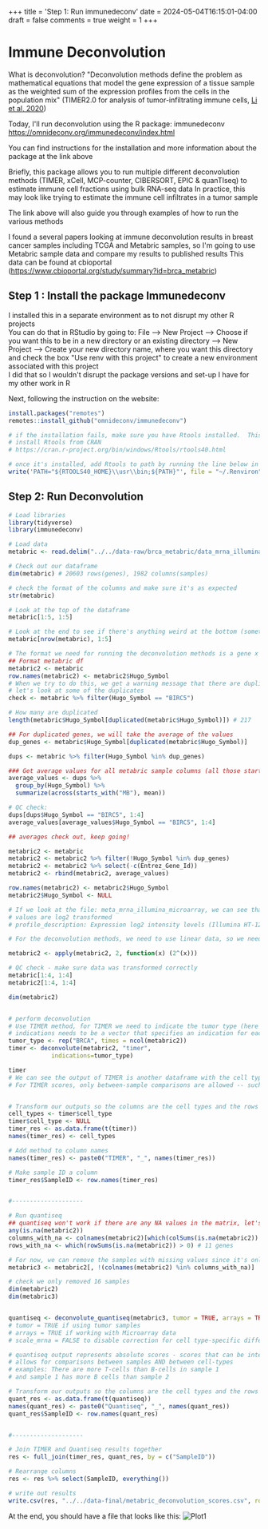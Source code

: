 +++
title = 'Step 1: Run immunedeconv'
date = 2024-05-04T16:15:01-04:00
draft = false
comments = true
weight = 1
+++

# Immune Deconvolution

What is deconvolution? 
"Deconvolution methods define the problem as mathematical equations that model the gene expression of a tissue sample as the weighted sum of the expression profiles from the cells in the population mix" (TIMER2.0 for analysis of tumor-infiltrating immune cells, [Li et al, 2020](https://doi.org/10.1093/nar/gkaa407))

Today, I'll run deconvolution using the R package: immunedeconv
https://omnideconv.org/immunedeconv/index.html

You can find instructions for the installation and more information about the package at the link above

Briefly, this package allows you to run multiple different deconvolution methods (TIMER, xCell, MCP-counter, CIBERSORT, EPIC & quanTIseq) to estimate immune cell fractions using bulk RNA-seq data
In practice, this may look like trying to estimate the immune cell infiltrates in a tumor sample

The link above will also guide you through examples of how to run the various methods


I found a several papers looking at immune deconvolution results in breast cancer samples including TCGA and Metabric samples, so I'm going to use Metabric sample data and compare my results to published results
This data can be found at cbioportal (https://www.cbioportal.org/study/summary?id=brca_metabric)


## Step 1 : Install the package Immunedeconv

I installed this in a separate environment as to not disrupt my other R projects  
You can do that in RStudio by going to: 
File --> New Project --> Choose if you want this to be in a new directory or an existing directory --> New Project --> Create your new directory name, where you want this directory and check the box "Use renv with this project" to create a new environment associated with this project  
I did that so I wouldn't disrupt the package versions and set-up I have for my other work in R  

Next, following the instruction on the website:
```r
install.packages("remotes")
remotes::install_github("omnideconv/immunedeconv")

# if the installation fails, make sure you have Rtools installed.  This is how I installed it:
# install Rtools from CRAN
# https://cran.r-project.org/bin/windows/Rtools/rtools40.html

# once it's installed, add Rtools to path by running the line below in R:
write('PATH="${RTOOLS40_HOME}\\usr\\bin;${PATH}"', file = "~/.Renviron", append = TRUE)
```
## Step 2: Run Deconvolution

```r
# Load libraries
library(tidyverse)
library(immunedeconv)

# Load data
metabric <- read.delim("../../data-raw/brca_metabric/data_mrna_illumina_microarray.txt")

# Check out our dataframe
dim(metabric) # 20603 rows(genes), 1982 columns(samples)

# check the format of the columns and make sure it's as expected
str(metabric)

# Look at the top of the dataframe
metabric[1:5, 1:5]

# Look at the end to see if there's anything weird at the bottom (sometimes there will be additional text that's not part of the actual data)
metabric[nrow(metabric), 1:5]

# The format we need for running the deconvolution methods is a gene x sample matrix with HGNC gene symbols as the rownames
## Format metabric df
metabric2 <- metabric
row.names(metabric2) <- metabric2$Hugo_Symbol
# When we try to do this, we get a warning message that there are duplicate gene symbol so we can't make those row names
# let's look at some of the duplicates
check <- metabric %>% filter(Hugo_Symbol == "BIRC5")

# How many are duplicated
length(metabric$Hugo_Symbol[duplicated(metabric$Hugo_Symbol)]) # 217

## For duplicated genes, we will take the average of the values
dup_genes <- metabric$Hugo_Symbol[duplicated(metabric$Hugo_Symbol)]

dups <- metabric %>% filter(Hugo_Symbol %in% dup_genes)

### Get average values for all metabric sample columns (all those start with MB)
average_values <- dups %>%
  group_by(Hugo_Symbol) %>%
  summarize(across(starts_with("MB"), mean))

# QC check:
dups[dups$Hugo_Symbol == "BIRC5", 1:4]
average_values[average_values$Hugo_Symbol == "BIRC5", 1:4]

## averages check out, keep going!

metabric2 <- metabric
metabric2 <- metabric2 %>% filter(!Hugo_Symbol %in% dup_genes)
metabric2 <- metabric2 %>% select(-c(Entrez_Gene_Id))
metabric2 <- rbind(metabric2, average_values)

row.names(metabric2) <- metabric2$Hugo_Symbol
metabric2$Hugo_Symbol <- NULL

# If we look at the file: meta_mrna_illumina_microarray, we can see that the expression
# values are log2 transformed
# profile_description: Expression log2 intensity levels (Illumina HT-12 v3 microarray)

# For the deconvolution methods, we need to use linear data, so we need to convert the data back to linear format

metabric2 <- apply(metabric2, 2, function(x) (2^(x)))

# QC check - make sure data was transformed correctly
metabric[1:4, 1:4]
metabric2[1:4, 1:4]

dim(metabric2)


# perform deconvolution
# Use TIMER method, for TIMER we need to indicate the tumor type (here it'll be BRCA)
# indications needs to be a vector that specifies an indication for each sample 
tumor_type <- rep("BRCA", times = ncol(metabric2))
timer <- deconvolute(metabric2, "timer",
            indications=tumor_type)

timer
# We can see the output of TIMER is another dataframe with the cell type as the rows and each tumor is a column
# For TIMER scores, only between-sample comparisons are allowed -- such as in sample 1 there are more CD8+ T cells than in sample 2, but with TIMER scores we can't say there are more CD8 T cells than CD4 T cells in sample 1


# Transform our outputs so the columns are the cell types and the rows are the samples
cell_types <- timer$cell_type
timer$cell_type <- NULL
timer_res <- as.data.frame(t(timer))
names(timer_res) <- cell_types

# Add method to column names
names(timer_res) <- paste0("TIMER", "_", names(timer_res))

# Make sample ID a column
timer_res$SampleID <- row.names(timer_res)


#--------------------

# Run quantiseq
## quantiseq won't work if there are any NA values in the matrix, let's check for those
any(is.na(metabric2))
columns_with_na <- colnames(metabric2)[which(colSums(is.na(metabric2)) > 0)] # 16 samples
rows_with_na <- which(rowSums(is.na(metabric2)) > 0) # 11 genes

# For now, we can remove the samples with missing values since it's only 16 samples
metabric3 <- metabric2[, !(colnames(metabric2) %in% columns_with_na)]

# check we only removed 16 samples
dim(metabric2)
dim(metabric3)


quantiseq <- deconvolute_quantiseq(metabric3, tumor = TRUE, arrays = TRUE, scale_mrna = FALSE)
# tumor = TRUE if using tumor samples
# arrays = TRUE if working with Microarray data
# scale_mrna = FALSE to disable correction for cell type-specific differences in mRNA content

# quantiseq output represents absolute scores - scores that can be interpreted as a cell fraction
# allows for comparisons between samples AND between cell-types
# examples: There are more T-cells than B-cells in sample 1
# and sample 1 has more B cells than sample 2

# Transform our outputs so the columns are the cell types and the rows are the samples
quant_res <- as.data.frame(t(quantiseq))
names(quant_res) <- paste0("Quantiseq", "_", names(quant_res))
quant_res$SampleID <- row.names(quant_res)


#--------------------

# Join TIMER and Quantiseq results together
res <- full_join(timer_res, quant_res, by = c("SampleID"))

# Rearrange columns
res <- res %>% select(SampleID, everything())

# write out results
write.csv(res, "../../data-final/metabric_deconvolution_scores.csv", row.names = FALSE)
```

At the end, you should have a file that looks like this:
![Plot1](../images/01-deconv-output.png)